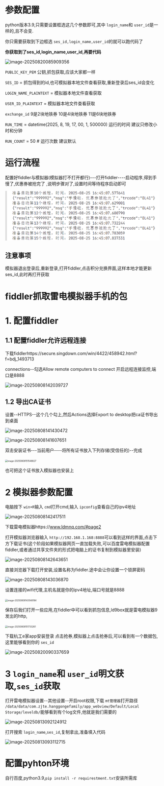 # 参数配置

python版本3.9,只需要设置框选这几个参数即可,其中 `login_name`和 `user_id`是一样的,且不会变.

你只需要获取到下边框选 `ses_id,login_name,user_id`的就可以跑代码了

**你获取到了ses_id,login_name,user_id,再要代码**

![image-20250820085909356](https://gitee.com/baofanting/image/raw/master/image/20250820092207220.png)

`PUBLIC_KEY_PEM` 公钥,抓包获取,应该大家都一样

`SES_ID` =  抓包得到的id,也可模拟器本地文件查看获取,重新登录后ses_id会变化

`LOGIN_NAME_PLAINTEXT` = 模拟器本地文件查看获取

`USER_ID_PLAINTEXT` = 模拟器本地文件查看获取

`exchange_id`  9是2块地铁券  10是4块地铁券   11是6块地铁券

`RUN_TIME` = datetime(2025, 8, 19, 17, 00, 1, 500000)   运行的时间   建议只修改小时和分钟

`RUN_COUNT` = 50        # 运行次数 建议默认

# 运行流程

配置好fiddler与模拟器(模拟器打不打开都行)---打开fiddler----启动程序,得到手慢了,优惠券被抢完了  ,说明步骤对了,设置时间等待程序启动即可

![image-20250825165027137](./image/image-20250825165027137.png)

## 注意事项

模拟器退出登录后,重新登录,打开fiddler,点击积分兑换界面,这样本地才能更新ses_id,此时再打开获取



# fiddler抓取雷电模拟器手机的包

# 1. 配置fiddler

## 1.1 配置fiddler允许远程连接

下载fiddlerhttps://secure.singdown.com/win/4422/458942.html?f=bdj_1493713

connections--勾选Allow remote computers to connect  开启远程连接监控,端口是8888

![image-20250808142039727](https://gitee.com/baofanting/image/raw/master/image/20250814091612872.png)

## 1.2 导出CA证书

设置--HTTPS--这个几个勾上,然后Actions选择Export to desktop把ca证书导出到桌面

![image-20250808141430472](https://gitee.com/baofanting/image/raw/master/image/20250814091612868.png)

![image-20250808141607651](https://gitee.com/baofanting/image/raw/master/image/20250814091612869.png)

双击安装证书---当前用户----将所有证书放入下列存储(受信任的)--完成

<img src="https://gitee.com/baofanting/image/raw/master/image/20250814091612870.png" alt="image-20250808151548827" style="zoom:50%;" />

也可把这个证书放入模拟器也安装上

# 2 模拟器参数配置

电脑按下 `win+R`输入 `cmd`打开cmd,输入 `ipconfig`查看自己的ipv4地址

![image-20250808142417511](https://gitee.com/baofanting/image/raw/master/image/20250814091612873.png)

下载雷电模拟器https://www.ldmnq.com/#page2

打开模拟器浏览器输入 `http://192.168.1.168:8888`可以看到这样的界面,点击下方下载证书(这个阶段如果模拟器网页一直加载失败,可以百度雷电模拟器配置fiddler,或者通过共享文件夹的形式把电脑上的证书复制到模拟器里安装)

![image-20250808142643651](https://gitee.com/baofanting/image/raw/master/image/20250814091612874.png)

直接浏览器下载打开安装,设置名称为fiddler.途中会让你设置一个锁屏密码

![image-20250808143036870](https://gitee.com/baofanting/image/raw/master/image/20250814091612875.png)

设置连接的wifi代理,主机名就是你的ipv4地址,端口号就是8888

<img src="https://gitee.com/baofanting/image/raw/master/image/20250814091612876.png" alt="image-20250808143548184" style="zoom:50%;" />

保存后我们打开一些应用,在fiddler中可以看到抓包信息,ld9box就是雷电模拟器9发出的http,

<img src="https://gitee.com/baofanting/image/raw/master/image/20250814091612877.png" alt="image-20250808151733261" style="zoom:50%;" />

下载杭工e家app安装登录 点击抢券,模拟器上点击抢券后,可以看到有一个数据包,这里能够看到你的 `ses_id`

![image-20250820090337659](https://gitee.com/baofanting/image/raw/master/image/20250820092412264.png)

# 3 `login_name`和 `user_id`明文获取,`ses_id`获取

打开雷电模拟器设置--其他设置--开启root权限,下载 `mt管理器`打开路径 `/data/data/com.zjte.hanggongefamily/app_webview/Default/Local Storage/leveldb/`能够看到有个log文件,他就是我们需要的

![image-20250813092124912](https://gitee.com/baofanting/image/raw/master/image/20250814091612889.png)

打开搜索 `login_name`,`ses_id`,复制拿出,准备填入代码

![image-20250813093112715](https://gitee.com/baofanting/image/raw/master/image/20250814091612890.png)

# 配置pyhton环境

自行百度,python3.9,`pip install -r requirestment.txt`安装所需库
